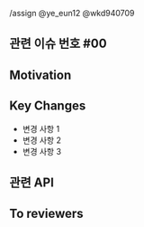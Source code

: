 /assign  @ye_eun12 @wkd940709

## 관련 이슈 번호 #00

<!-- 00을 지우고 gitlab 이슈 번호를 넣어주세요. 링크가 생성됩니다  -->

## Motivation

<!-- 작업한 대용에 대한 설명 -->

## Key Changes

<!-- 작업한 내용의 주요 변경 사항에 대한 나열 -->

- 변경 사항 1
- 변경 사항 2
- 변경 사항 3

## 관련 API

<!-- 노션 링크 작성 -->

## To reviewers

<!-- 이 PR을 확인할 Code Reviewer에게 남길 메시지 
    ex) OO 로직이 위주로 확인 부탁드려요
-->


